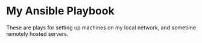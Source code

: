 # My Ansible Playbook

These are plays for setting up machines on my local network, and sometime remotely hosted servers.

